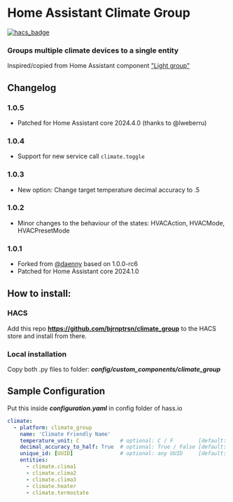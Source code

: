# Home Assistant Climate Group

[![hacs_badge](https://img.shields.io/badge/HACS-Custom-orange.svg)](https://github.com/custom-components/hacs)

### Groups multiple climate devices to a single entity

Inspired/copied from Home Assistant component ["Light group"](https://github.com/home-assistant/home-assistant/blob/dev/homeassistant/components/group/light.py)


## Changelog

### 1.0.5
- Patched for Home Assistant core 2024.4.0 (thanks to @lweberru)

### 1.0.4
- Support for new service call `climate.toggle`

### 1.0.3
- New option: Change target temperature decimal accuracy to .5

### 1.0.2
- Minor changes to the behaviour of the states: HVACAction, HVACMode, HVACPresetMode

### 1.0.1
- Forked from [@daenny]((https://github.com/bjrnptrsn/climate_group)) based on 1.0.0-rc6
- Patched for Home Assistant core 2024.1.0



## How to install:

### HACS
Add this repo **https://github.com/bjrnptrsn/climate_group** to the HACS store and install from there.

### Local installation
Copy both .py files to folder: ***config/custom_components/climate_group***

## Sample Configuration

Put this inside ***configuration.yaml*** in config folder of hass.io

```yaml
climate:
  - platform: climate_group
    name: 'Climate Friendly Name'
    temperature_unit: C             # optional: C / F        [default: C]
    decimal_accuracy_to_half: True  # optional: True / False [default: False]
    unique_id: [UUID]               # optional: any UUID     [default: None]
    entities:
      - climate.clima1
      - climate.clima2
      - climate.clima3
      - climate.heater
      - climate.termostate
```